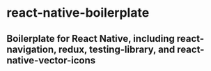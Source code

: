 # react-native-boilerplate
## Boilerplate for React Native, including react-navigation, redux, testing-library, and react-native-vector-icons
